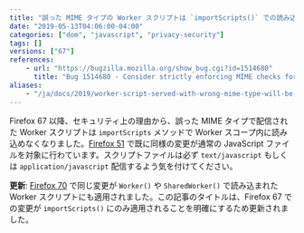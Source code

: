 ```yaml
---
title: "誤った MIME タイプの Worker スクリプトは `importScripts()` での読み込みがブロックされます"
date: "2019-05-13T04:06:00-04:00"
categories: ["dom", "javascript", "privacy-security"]
tags: []
versions: ["67"]
references:
    - url: "https://bugzilla.mozilla.org/show_bug.cgi?id=1514680"
      title: "Bug 1514680 - Consider strictly enforcing MIME checks for `importScripts()`."
aliases:
    - "/ja/docs/2019/worker-script-served-with-wrong-mime-type-will-be-blocked/"
---
```

Firefox 67 以降、セキュリティ上の理由から、誤った MIME タイプで配信された Worker スクリプトは `importScripts` メソッドで Worker スコープ内に読み込めなくなりました。[Firefox 51](https://www.fxsitecompat.dev/ja/docs/2016/javascript-served-with-wrong-mime-type-will-be-blocked/) で既に同様の変更が通常の JavaScript ファイルを対象に行わています。スクリプトファイルは必ず `text/javascript` もしくは `application/javascript` 配信するよう気を付けてください。

**更新**: [Firefox 70](https://www.fxsitecompat.dev/ja/docs/2019/worker-scripts-with-wrong-mime-will-be-blocked-from-loading-with-worker-or-sharedworker/) で同じ変更が `Worker()` や `SharedWorker()` で読み込まれた Worker スクリプトにも適用されました。この記事のタイトルは、Firefox 67 での変更が `importScripts()` にのみ適用されることを明確にするため更新されました。

